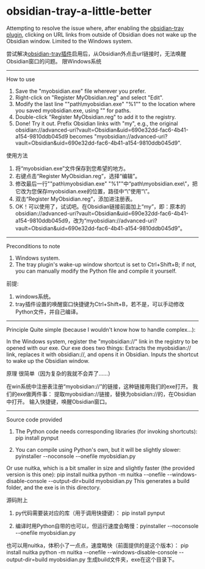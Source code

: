 # obsidian-tray-a-little-better
Attempting to resolve the issue where, after enabling the [obsidian-tray plugin](https://github.com/dragonwocky/obsidian-tray), clicking on URL links from outside of Obsidian does not wake up the Obsidian window.
Limited to the Windows system.

尝试解决[obsidian-tray插件](https://github.com/dragonwocky/obsidian-tray)启用后，从Obsidian外点击url链接时，无法唤醒Obsidian窗口的问题。
限Windows系统

---

How to use
1. Save the "myobsidian.exe" file wherever you prefer.
2. Right-click on "Register MyObsidian.reg" and select "Edit".
3. Modify the last line ""path\myobsidian.exe" "%1"" to the location where you saved myobsidian.exe, using "\" for paths.
4. Double-click "Register MyObsidian.reg" to add it to the registry.
5. Done! Try it out. Prefix Obsidian links with "my", e.g., the original obsidian://advanced-uri?vault=Obsidian&uid=690e32dd-fac6-4b41-a154-9810ddb045d9 becomes "myobsidian://advanced-uri?vault=Obsidian&uid=690e32dd-fac6-4b41-a154-9810ddb045d9".

使用方法
1. 将“myobsidian.exe”文件保存到您希望的地方。
2. 右键点击“Register MyObsidian.reg”，选择“编辑”。
3. 修改最后一行""path\myobsidian.exe" "%1""中“path\myobsidian.exe\”，把它改为您保存myobsidian.exe的位置，路径中“\”使用“\”。
4. 双击“Register MyObsidian.reg”，添加进注册表。
5. OK！可以使用了，试试吧。在Obsidian链接前面加上“my”，即：原本的obsidian://advanced-uri?vault=Obsidian&uid=690e32dd-fac6-4b41-a154-9810ddb045d9，改为“myobsidian://advanced-uri?vault=Obsidian&uid=690e32dd-fac6-4b41-a154-9810ddb045d9”。

---

Preconditions to note
1. Windows system.
2. The tray plugin's wake-up window shortcut is set to Ctrl+Shift+B; if not, you can manually modify the Python file and compile it yourself.

前提:
1. windows系统。
2. tray插件设置的唤醒窗口快捷键为Ctrl+Shift+B，若不是，可以手动修改Python文件，并自己编译。

---

Principle
Quite simple (because I wouldn't know how to handle complex...):

In the Windows system, register the "myobsidian://" link in the registry to be opened with our exe.
Our exe does two things:
Extracts the myobsidian:// link, replaces it with obsidian://, and opens it in Obsidian.
Inputs the shortcut to wake up the Obsidian window.

原理
很简单（因为复杂的我就不会弄了……）

在win系统中注册表注册“myobsidian://”的链接，这种链接用我们的exe打开。
我们的exe做两件事：
提取myobsidian://链接，替换为obsidian://的，在Obsidian中打开。
输入快捷键，唤醒Obsidian窗口。

---

Source code provided
1. The Python code needs corresponding libraries (for invoking shortcuts):
pip install pynput

2. You can compile using Python's own, but it will be slightly slower: pyinstaller --noconsole --onefile myobsidian.py

Or use nuitka, which is a bit smaller in size and slightly faster (the provided version is this one):
pip install nuitka
python -m nuitka --onefile --windows-disable-console --output-dir=build myobsidian.py
This generates a build folder, and the exe is in this directory.

源码附上
1. py代码需要装对应的库（用于调用快捷键）：
pip install pynput

2. 编译时用Python自带的也可以，但运行速度会略慢：pyinstaller --noconsole --onefile myobsidian.py

也可以用nuitka，体积小了一点点，速度略快（前面提供的是这个版本）：
pip install nuitka
python -m nuitka --onefile --windows-disable-console --output-dir=build myobsidian.py
生成build文件夹，exe在这个目录下。
